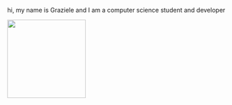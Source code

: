 hi, my name is Graziele and I am a computer science student and developer

<a href="https://github.com/graziele-fagundes?tab=repositories" title="Repositories">
  <img height="180em" src="https://github-readme-stats.vercel.app/api/top-langs/?username=graziele-fagundes&layout=compact&theme=dark" />
</a>

